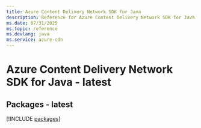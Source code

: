 ```yaml
---
title: Azure Content Delivery Network SDK for Java
description: Reference for Azure Content Delivery Network SDK for Java
ms.date: 07/31/2025
ms.topic: reference
ms.devlang: java
ms.service: azure-cdn
---
```

# Azure Content Delivery Network SDK for Java - latest
## Packages - latest
[!INCLUDE [packages](content-delivery-network-index.md)]